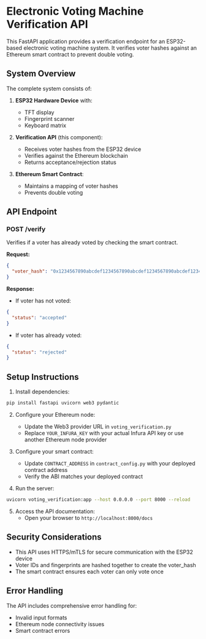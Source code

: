 # Electronic Voting Machine Verification API

This FastAPI application provides a verification endpoint for an ESP32-based electronic voting machine system. It verifies voter hashes against an Ethereum smart contract to prevent double voting.

## System Overview

The complete system consists of:

1. **ESP32 Hardware Device** with:
   - TFT display
   - Fingerprint scanner
   - Keyboard matrix

2. **Verification API** (this component):
   - Receives voter hashes from the ESP32 device
   - Verifies against the Ethereum blockchain
   - Returns acceptance/rejection status

3. **Ethereum Smart Contract**:
   - Maintains a mapping of voter hashes
   - Prevents double voting

## API Endpoint

### POST /verify

Verifies if a voter has already voted by checking the smart contract.

**Request:**
```json
{
  "voter_hash": "0x1234567890abcdef1234567890abcdef1234567890abcdef1234567890abcdef"
}
```

**Response:**
- If voter has not voted:
```json
{
  "status": "accepted"
}
```
- If voter has already voted:
```json
{
  "status": "rejected"
}
```

## Setup Instructions

1. Install dependencies:
```bash
pip install fastapi uvicorn web3 pydantic
```

2. Configure your Ethereum node:
   - Update the Web3 provider URL in `voting_verification.py`
   - Replace `YOUR_INFURA_KEY` with your actual Infura API key or use another Ethereum node provider

3. Configure your smart contract:
   - Update `CONTRACT_ADDRESS` in `contract_config.py` with your deployed contract address
   - Verify the ABI matches your deployed contract

4. Run the server:
```bash
uvicorn voting_verification:app --host 0.0.0.0 --port 8000 --reload
```

5. Access the API documentation:
   - Open your browser to `http://localhost:8000/docs`

## Security Considerations

- This API uses HTTPS/mTLS for secure communication with the ESP32 device
- Voter IDs and fingerprints are hashed together to create the voter_hash
- The smart contract ensures each voter can only vote once

## Error Handling

The API includes comprehensive error handling for:
- Invalid input formats
- Ethereum node connectivity issues
- Smart contract errors
